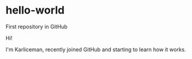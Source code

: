# hello-world
First repository in GitHub

Hi!

I'm Karliceman, recently joined GitHub and starting to learn how it works.
